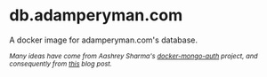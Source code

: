 # db.adamperyman.com

A docker image for adamperyman.com's database.

<sub>*Many ideas have come from Aashrey Sharma's [docker-mongo-auth](https://github.com/aashreys/docker-mongo-auth) project, and consequently from [this](http://blog.bejanalex.com/2017/03/running-mongodb-in-a-docker-container-with-authentication/) blog post.*</sub>
